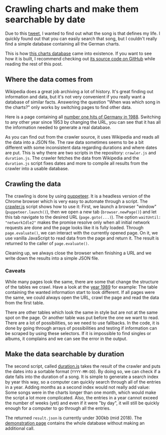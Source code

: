# Crawling charts and make them searchable by date

Due to this [tweet](https://twitter.com/larsr_h/status/1002516381672370178), I wanted to find out what the song is that
defines my life. I quickly found out that you can easily search that song, but I couldn't really find a simple database
containing all the German charts.

This is how [this charts database](https://narigo.github.io/charts/) came into existence. If you want to see how it is
built, I recommend checking out [its source code on GitHub](https://github.com/Narigo/charts) while reading the rest of
this post.

## Where the data comes from

Wikipedia does a great job archiving a lot of history. It's great finding out information and data, but it's not very
convenient if you really want a database of similar facts. Answering the question "When was which song in the charts?"
only works by switching pages to find other data.

Here is a page containing all
[number one hits of Germany in 1988](<https://de.wikipedia.org/wiki/Liste_der_Nummer-eins-Hits_in_Deutschland_(1988)>).
Switching to any other year since 1953 by changing the URL, you can see that it has all the information needed to
generate a real database.

As you can find out from the crawler source, it uses Wikipedia and reads all the data into a JSON file. The raw data
sometimes seems to be a bit different with some inconsistent data regarding durations and where dates are put. This is
why there are two scripts in the repository: `crawler.js` and `duration.js`. The crawler fetches the data from Wikipedia
and the `duration.js` script fixes dates and more to compile all results from the crawler into a usable database.

## Crawling the data

The crawling is done by using [puppeteer](https://github.com/GoogleChrome/puppeteer). It is a headless version of the
Chrome browser which is very easy to automate through a script. The
[crawler.js](https://github.com/Narigo/charts/blob/master/crawler.js) script shows how to use it: First, we launch a
browser "window" (`puppeteer.launch()`), then we open a new tab (`browser.newPage()`) and let this tab navigate to the
desired URL (`page.goto(...)`). The option `waitUntil: "networkIdle2"` makes the promise resolve only when all initial
network requests are done and the page looks like it is fully loaded. Through `page.evaluate()`, we can interact with
the currently opened page. On it, we use vanilla JavaScript to read data from the page and return it. The result is
returned to the caller of `page.evaluate()`.

Cleaning up, we always close the browser when finishing a URL and we write down the results into a simple JSON file.

### Caveats

While many pages look the same, there are some that change the structure of the tables we crawl. Have a look at the
[year 1989](<https://de.wikipedia.org/wiki/Liste_der_Nummer-eins-Hits_in_Deutschland_(1989)>) for example: The table
containing the wanted information start to look different. If all pages were the same, we could always open the URL,
crawl the page and read the data from the first table.

There are other tables which look the same in style but are not at the same spot on the page. Or another table was put
before the one we want to read. There are a lot of possibilities, so we need to use fallbacks. In the code, it is done
by going through arrays of possibilities and testing if information can be scraped by using these selectors. If it is
impossible to find singles or albums, it complains and we can see the error in the output.

## Make the data searchable by duration

The second script, called [duration.js](https://github.com/Narigo/charts/blob/master/duration.js) takes the result of
the crawler and puts the dates into a sortable format (`YYYY-MM-DD`). By doing so, we can check if a date falls into the
duration of a song. It is simple to generate a search index by year this way, so a computer can quickly search through
all of the entries in a year. Adding months as a second index would not really add value: Some songs were in the charts
longer than one month, which would make the script a lot more complicated. Also, the entries in a year cannot exceed the
number of weeks (yet) and even if it were "by day", it will still be quickly enough for a computer to go through all the
entries.

The returned `result.json` is currently under 300kb (mid 2018). The 
[demonstration page](https://narigo.github.io/charts/) contains the whole database without making an additional call.
